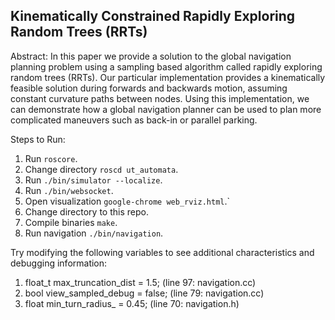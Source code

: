 ## Kinematically Constrained Rapidly Exploring Random Trees (RRTs)

Abstract: In this paper we provide a solution to the global navigation planning problem using a sampling based algorithm called rapidly exploring random trees (RRTs). Our particular implementation provides a kinematically feasible solution during forwards and backwards motion, assuming constant curvature paths between nodes. Using this implementation, we can demonstrate how a global navigation planner can be used to plan more complicated maneuvers such as back-in or parallel parking.

Steps to Run:
1) Run `roscore`.
2) Change directory `roscd ut_automata`.
3) Run `./bin/simulator --localize`.
4) Run `./bin/websocket`.
5) Open visualization `google-chrome web_rviz.html`.`
6) Change directory to this repo. 
7) Compile binaries `make`.
8) Run navigation `./bin/navigation`.

Try modifying the following variables to see additional characteristics and debugging information: 
1) float_t max_truncation_dist = 1.5; (line 97: navigation.cc)
2) bool view_sampled_debug = false; (line 79: navigation.cc)
3) float min_turn_radius_ = 0.45; (line 70: navigation.h)
